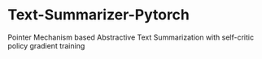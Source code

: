 # Text-Summarizer-Pytorch
Pointer Mechanism based Abstractive Text Summarization with self-critic policy gradient training
